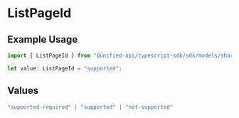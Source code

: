 # ListPageId

## Example Usage

```typescript
import { ListPageId } from "@unified-api/typescript-sdk/sdk/models/shared";

let value: ListPageId = "supported";
```

## Values

```typescript
"supported-required" | "supported" | "not-supported"
```